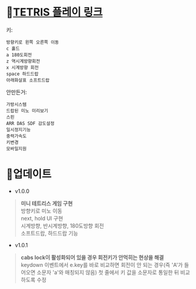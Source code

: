 # 🤍[TETRIS 플레이 링크](https://gyuriling.github.io/Tetris/)

키:
```
방향키로 왼쪽 오른쪽 이동 
c 홀드
a 180도회전
z 역시계방향회전
x 시계방향 회전 
space 하드드랍
아래화살표 소프트드랍
```

안만든거:
```
가방시스템
드랍된 미노 미리보기 
스핀
ARR DAS SDF 감도설정 
일시정지기능
중력가속도
키변경
모바일지원 
```




# 🤍업데이트

* v1.0.0
> **미니 테트리스 게임 구현**<br/>
방향키로 미노 이동<br/>
next, hold UI 구현<br/>
시계방향, 반시계방향, 180도방향 회전<br/>
소프트드랍, 하드드랍 기능 

* v1.0.1
> **cabs lock이 활성화되어 있을 경우 회전키가 안먹히는 현상을 해결**<br/>
keydown 이벤트에서 e.key를 바로 비교하면 회전이 안 되는 경우(즉 'A'가 들어오면 소문자 'a'와 매칭되지 않음) 첫 줄에서 키 값을 소문자로 통일한 뒤 비교하도록 수정

